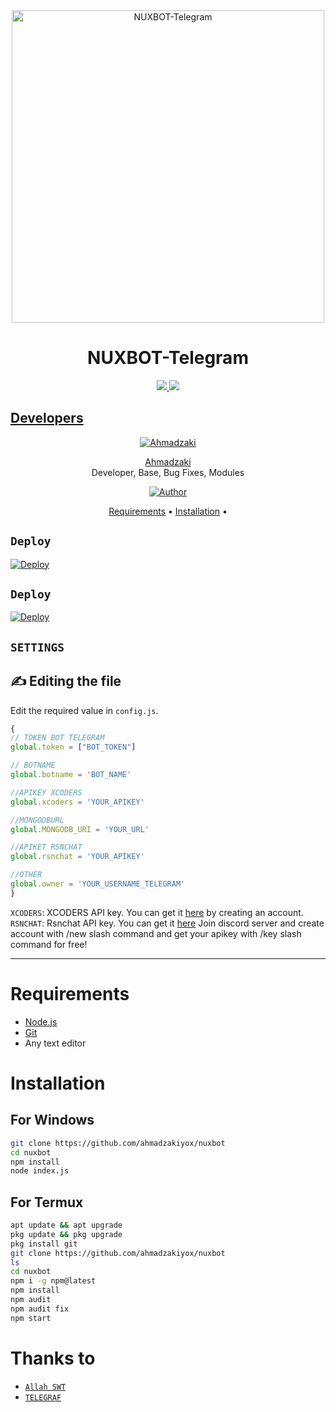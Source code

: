 <div align="center">
<img src="https://telegra.ph/file/2dfe530e113fcd823d185.jpg" alt="NUXBOT-Telegram⁩" width="500" />

#  NUXBOT-Telegram
</div>
<p align="center">
  <a href="https://instagram.com/ahmadzaki_yo"><img src="https://img.shields.io/badge/Instagram-E4405F?style=for-the-badge&logo=instagram&logoColor=white"/> 
  <a href="https://wa.me/6283124958295"><img src="https://img.shields.io/badge/WhatsApp-25D366?style=for-the-badge&logo=whatsapp&logoColor=white" />
</p>

## Developers
  <div align="center">
    
  [![Ahmadzaki](https://telegra.ph/file/7128e35f7ec02356b8039.jpg)](https://github.com/ahmadzakiyox)

[Ahmadzaki](https://github.com/ahmadzakiyox)        
Developer, Base, Bug Fixes, Modules

  
<p align="center">
  <a href="https://github.com/ahmadzakiyox"><img title="Author" src="https://img.shields.io/badge/Author-ahmadzakiyox-orange.svg?style=for-the-badge&logo=github" /></a>

<p align="center">
  <a href="https://github.com/ahmadzakiyox/nuxbot#requirements">Requirements</a> •
  <a href="https://github.com/ahmadzakiyox/nuxbot#instalasi">Installation</a> •
</p>
</div>

## `Deploy`
[![Deploy](https://www.herokucdn.com/deploy/button.svg)](https://heroku.com/deploy?template=https://github.com/ahmadzakiyox/nuxbot)

## `Deploy`
[![Deploy](https://img.shields.io/badge/Telegram-2CA5E0?style=for-the-badge&logo=telegram&logoColor=white)](https://t.me/Nuxysaibot)

## `SETTINGS`

## ✍️ Editing the file
Edit the required value in `config.js`.
```js
{
// TOKEN BOT TELEGRAM
global.token = ["BOT_TOKEN"]

// BOTNAME
global.botname = 'BOT_NAME'

//APIKEY XCODERS
global.xcoders = 'YOUR_APIKEY'

//MONGODBURL 
global.MONGODB_URI = 'YOUR_URL'

//APIKET RSNCHAT 
global.rsnchat = 'YOUR_APIKEY'

//OTHER 
global.owner = 'YOUR_USERNAME_TELEGRAM'
}
```

`XCODERS`: XCODERS API key. You can get it [here](https://xcoders-api.onrender.com) by creating an account.   
`RSNCHAT`: Rsnchat API key. You can get it [here](https://discord.gg/r5QWdKfQxr) Join discord server and create account with /new slash command and get your apikey with /key slash command for free!  

---



# Requirements
* [Node.js](https://nodejs.org/en/)
* [Git](https://git-scm.com/downloads)
* Any text editor

# Installation
## For Windows
```bash
git clone https://github.com/ahmadzakiyox/nuxbot
cd nuxbot
npm install
node index.js
```
## For Termux
```bash
apt update && apt upgrade
pkg update && pkg upgrade
pkg install git
git clone https://github.com/ahmadzakiyox/nuxbot
ls
cd nuxbot
npm i -g npm@latest
npm install
npm audit
npm audit fix
npm start
```

# Thanks to
* [`Allah SWT`]()
* [`TELEGRAF`](https://github.com/telegraf/telegraf)
